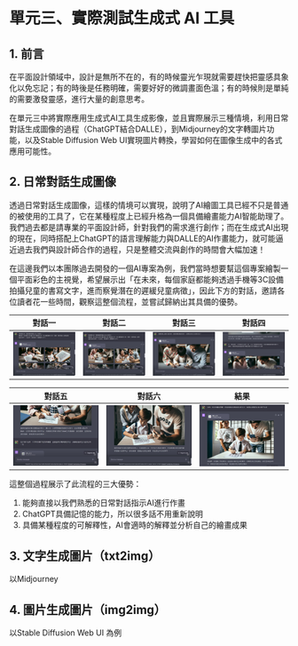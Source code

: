 # 單元三、實際測試生成式 AI 工具

## 1. 前言
在平面設計領域中，設計是無所不在的，有的時候靈光乍現就需要趕快把靈感具象化以免忘記；有的時後是任務明確，需要好好的微調畫面色溫；有的時候則是單純的需要激發靈感，進行大量的創意思考。

在單元三中將實際應用生成式AI工具生成影像，並且實際展示三種情境，利用日常對話生成圖像的過程（ChatGPT結合DALLE），到Midjourney的文字轉圖片功能，以及Stable Diffusion Web UI實現圖片轉換，學習如何在圖像生成中的各式應用可能性。

## 2. 日常對話生成圖像
透過日常對話生成圖像，這樣的情境可以實現，說明了AI繪圖工具已經不只是普通的被使用的工具了，它在某種程度上已經升格為一個具備繪畫能力AI智能助理了。我們過去都是請專業的平面設計師，針對我們的需求進行創作；而在生成式AI出現的現在，同時搭配上ChatGPT的語言理解能力與DALLE的AI作畫能力，就可能逼近過去我們與設計師合作的過程，只是整體交流與創作的時間會大幅加速！

在這邊我們以本團隊過去開發的一個AI專案為例，我們當時想要幫這個專案繪製一個平面彩色的主視覺，希望展示出「在未來，每個家庭都能夠透過手機等3C設備拍攝兒童的書寫文字，進而察覺潛在的遲緩兒童病徵」，因此下方的對話，邀請各位讀者花一些時間，觀察這整個流程，並嘗試歸納出其具備的優勢。

| 對話一 | 對話二 | 對話三 | 對話四 |
| :--: | :--: | :--: | :--: |
| ![](https://github.com/AI-FREE-Team/Generative-AI-Industrial-Case-Study/blob/main/%E6%95%99%E6%A1%885%EF%BC%9A%E5%BD%B1%E5%83%8F%E7%94%9F%E6%88%90%E8%88%87%E7%B7%A8%E8%BC%AF/pics/unit3/step1.jpg) | ![](https://github.com/AI-FREE-Team/Generative-AI-Industrial-Case-Study/blob/main/%E6%95%99%E6%A1%885%EF%BC%9A%E5%BD%B1%E5%83%8F%E7%94%9F%E6%88%90%E8%88%87%E7%B7%A8%E8%BC%AF/pics/unit3/step2.jpg) | ![](https://github.com/AI-FREE-Team/Generative-AI-Industrial-Case-Study/blob/main/%E6%95%99%E6%A1%885%EF%BC%9A%E5%BD%B1%E5%83%8F%E7%94%9F%E6%88%90%E8%88%87%E7%B7%A8%E8%BC%AF/pics/unit3/step3.jpg) | ![](https://github.com/AI-FREE-Team/Generative-AI-Industrial-Case-Study/blob/main/%E6%95%99%E6%A1%885%EF%BC%9A%E5%BD%B1%E5%83%8F%E7%94%9F%E6%88%90%E8%88%87%E7%B7%A8%E8%BC%AF/pics/unit3/step4.jpg) |

| 對話五 | 對話六 | 結果 |
| :--: | :--: | :--: |
| ![](https://github.com/AI-FREE-Team/Generative-AI-Industrial-Case-Study/blob/main/%E6%95%99%E6%A1%885%EF%BC%9A%E5%BD%B1%E5%83%8F%E7%94%9F%E6%88%90%E8%88%87%E7%B7%A8%E8%BC%AF/pics/unit3/step5.jpg) | ![](https://github.com/AI-FREE-Team/Generative-AI-Industrial-Case-Study/blob/main/%E6%95%99%E6%A1%885%EF%BC%9A%E5%BD%B1%E5%83%8F%E7%94%9F%E6%88%90%E8%88%87%E7%B7%A8%E8%BC%AF/pics/unit3/step6.jpg) | ![](https://github.com/AI-FREE-Team/Generative-AI-Industrial-Case-Study/blob/main/%E6%95%99%E6%A1%885%EF%BC%9A%E5%BD%B1%E5%83%8F%E7%94%9F%E6%88%90%E8%88%87%E7%B7%A8%E8%BC%AF/pics/unit3/step7.jpg) |

這整個過程展示了此流程的三大優勢：
1. 能夠直接以我們熟悉的日常對話指示AI進行作畫
2. ChatGPT具備記憶的能力，所以很多話不用重新說明
3. 具備某種程度的可解釋性，AI會適時的解釋並分析自己的繪畫成果

## 3. 文字生成圖片（txt2img）
以Midjourney

## 4. 圖片生成圖片（img2img）
以Stable Diffusion Web UI 為例
